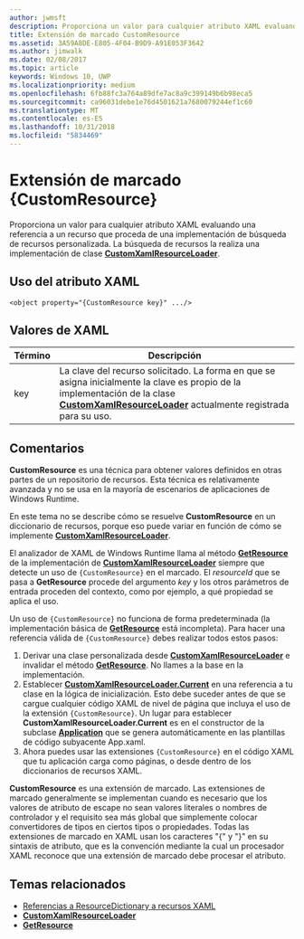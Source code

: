 ```yaml
---
author: jwmsft
description: Proporciona un valor para cualquier atributo XAML evaluando una referencia a un recurso que proceda de una implementación de búsqueda de recursos personalizada. La búsqueda de recursos la realiza una implementación de clase CustomXamlResourceLoader.
title: Extensión de marcado CustomResource
ms.assetid: 3A59A8DE-E805-4F04-B9D9-A91E053F3642
ms.author: jimwalk
ms.date: 02/08/2017
ms.topic: article
keywords: Windows 10, UWP
ms.localizationpriority: medium
ms.openlocfilehash: 6fb88fc3a764a89dfe7ac8a9c399149b6b98eca5
ms.sourcegitcommit: ca96031debe1e76d4501621a7680079244ef1c60
ms.translationtype: MT
ms.contentlocale: es-ES
ms.lasthandoff: 10/31/2018
ms.locfileid: "5834469"
---
```

# <a name="customresource-markup-extension"></a>Extensión de marcado {CustomResource}


Proporciona un valor para cualquier atributo XAML evaluando una referencia a un recurso que proceda de una implementación de búsqueda de recursos personalizada. La búsqueda de recursos la realiza una implementación de clase [**CustomXamlResourceLoader**](https://msdn.microsoft.com/library/windows/apps/br243327).

## <a name="xaml-attribute-usage"></a>Uso del atributo XAML

``` syntax
<object property="{CustomResource key}" .../>
```

## <a name="xaml-values"></a>Valores de XAML

| Término | Descripción |
|------|-------------|
| key | La clave del recurso solicitado. La forma en que se asigna inicialmente la clave es propio de la implementación de la clase [**CustomXamlResourceLoader**](https://msdn.microsoft.com/library/windows/apps/br243327) actualmente registrada para su uso. |

## <a name="remarks"></a>Comentarios

**CustomResource** es una técnica para obtener valores definidos en otras partes de un repositorio de recursos. Esta técnica es relativamente avanzada y no se usa en la mayoría de escenarios de aplicaciones de Windows Runtime.

En este tema no se describe cómo se resuelve **CustomResource** en un diccionario de recursos, porque eso puede variar en función de cómo se implemente [**CustomXamlResourceLoader**](https://msdn.microsoft.com/library/windows/apps/br243327).

El analizador de XAML de Windows Runtime llama al método [**GetResource**](https://msdn.microsoft.com/library/windows/apps/br243340) de la implementación de [**CustomXamlResourceLoader**](https://msdn.microsoft.com/library/windows/apps/br243327) siempre que detecte un uso de `{CustomResource}` en el marcado. El *resourceId* que se pasa a **GetResource** procede del argumento *key* y los otros parámetros de entrada proceden del contexto, como por ejemplo, a qué propiedad se aplica el uso.

Un uso de `{CustomResource}` no funciona de forma predeterminada (la implementación básica de [**GetResource**](https://msdn.microsoft.com/library/windows/apps/br243340) está incompleta). Para hacer una referencia válida de `{CustomResource}` debes realizar todos estos pasos:

1.  Derivar una clase personalizada desde [**CustomXamlResourceLoader**](https://msdn.microsoft.com/library/windows/apps/br243327) e invalidar el método [**GetResource**](https://msdn.microsoft.com/library/windows/apps/br243340). No llames a la base en la implementación.
2.  Establecer [**CustomXamlResourceLoader.Current**](https://msdn.microsoft.com/library/windows/apps/br243328) en una referencia a tu clase en la lógica de inicialización. Esto debe suceder antes de que se cargue cualquier código XAML de nivel de página que incluya el uso de la extensión `{CustomResource}`. Un lugar para establecer **CustomXamlResourceLoader.Current** es en el constructor de la subclase [**Application**](https://msdn.microsoft.com/library/windows/apps/br242324) que se genera automáticamente en las plantillas de código subyacente App.xaml.
3.  Ahora puedes usar las extensiones `{CustomResource}` en el código XAML que tu aplicación carga como páginas, o desde dentro de los diccionarios de recursos XAML.

**CustomResource** es una extensión de marcado. Las extensiones de marcado generalmente se implementan cuando es necesario que los valores de atributo de escape no sean valores literales o nombres de controlador y el requisito sea más global que simplemente colocar convertidores de tipos en ciertos tipos o propiedades. Todas las extensiones de marcado en XAML usan los caracteres "\{" y "\}" en su sintaxis de atributo, que es la convención mediante la cual un procesador XAML reconoce que una extensión de marcado debe procesar el atributo.

## <a name="related-topics"></a>Temas relacionados

* [Referencias a ResourceDictionary a recursos XAML](https://msdn.microsoft.com/library/windows/apps/mt187273)
* [**CustomXamlResourceLoader**](https://msdn.microsoft.com/library/windows/apps/br243327)
* [**GetResource**](https://msdn.microsoft.com/library/windows/apps/br243340)

